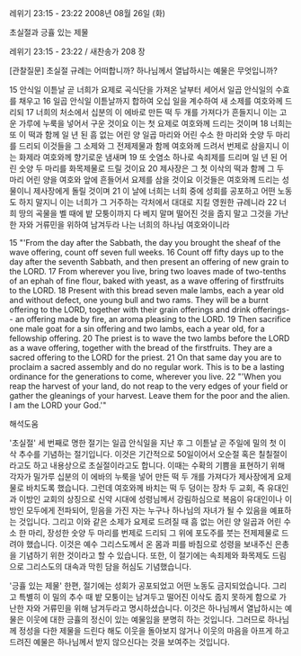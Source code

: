 레위기 23:15 - 23:22 
2008년 08월 26일 (화)

초실절과 긍휼 있는 제물



레위기 23:15 - 23:22 / 새찬송가 208 장


[관찰질문]
초실절 규례는 어떠합니까? 
하나님께서 열납하시는 예물은 무엇입니까?

15 안식일 이튿날 곧 너희가 요제로 곡식단을 가져온 날부터 세어서 일곱 안식일의 수효를 채우고 
16 일곱 안식일 이튿날까지 합하여 오십 일을 계수하여 새 소제를 여호와께 드리되 
17 너희의 처소에서 십분의 이 에바로 만든 떡 두 개를 가져다가 흔들지니 이는 고운 가루에 누룩을 넣어서 구운 것이요 이는 첫 요제로 여호와께 드리는 것이며 
18 너희는 또 이 떡과 함께 일 년 된 흠 없는 어린 양 일곱 마리와 어린 수소 한 마리와 숫양 두 마리를 드리되 이것들을 그 소제와 그 전제제물과 함께 여호와께 드려서 번제로 삼을지니 이는 화제라 여호와께 향기로운 냄새며 
19 또 숫염소 하나로 속죄제를 드리며 일 년 된 어린 숫양 두 마리를 화목제물로 드릴 것이요 
20 제사장은 그 첫 이삭의 떡과 함께 그 두 마리 어린 양을 여호와 앞에 흔들어서 요제를 삼을 것이요 이것들은 여호와께 드리는 성물이니 제사장에게 돌릴 것이며 
21 이 날에 너희는 너희 중에 성회를 공포하고 어떤 노동도 하지 말지니 이는 너희가 그 거주하는 각처에서 대대로 지킬 영원한 규례니라 
22 너희 땅의 곡물을 벨 때에 밭 모퉁이까지 다 베지 말며 떨어진 것을 줍지 말고 그것을 가난한 자와 거류민을 위하여 남겨두라 나는 너희의 하나님 여호와이니라 

15 "'From the day after the Sabbath, the day you brought the sheaf of the wave offering, count off seven full weeks. 
16 Count off fifty days up to the day after the seventh Sabbath, and then present an offering of new grain to the LORD. 
17 From wherever you live, bring two loaves made of two-tenths of an ephah of fine flour, baked with yeast, as a wave offering of firstfruits to the LORD. 
18 Present with this bread seven male lambs, each a year old and without defect, one young bull and two rams. They will be a burnt offering to the LORD, together with their grain offerings and drink offerings-- an offering made by fire, an aroma pleasing to the LORD. 
19 Then sacrifice one male goat for a sin offering and two lambs, each a year old, for a fellowship offering. 
20 The priest is to wave the two lambs before the LORD as a wave offering, together with the bread of the firstfruits. They are a sacred offering to the LORD for the priest. 
21 On that same day you are to proclaim a sacred assembly and do no regular work. This is to be a lasting ordinance for the generations to come, wherever you live. 
22 "'When you reap the harvest of your land, do not reap to the very edges of your field or gather the gleanings of your harvest. Leave them for the poor and the alien. I am the LORD your God.'"

해석도움





'초실절'
 세 번째로 명한 절기는 일곱 안식일을 지난 후 그 이튿날 곧 주일에 밀의 첫 이삭 추수를 기념하는 절기입니다. 이것은 기간적으로 50일이어서 오순절 혹은 칠칠절이라고도 하고 내용상으로 초실절이라고도 합니다. 이때는 수확의 기쁨을 표현하기 위해 각자가 밀가루 십분의 이 에바의 누룩을 넣어 만든 떡 두 개를 가져다가 제사장에게 요제물로 바치도록 했습니다. 그런데 여호와께 바치는 떡 두 덩이는 장차 두 교회, 즉 유대인과 이방인 교회의 상징으로 신약 시대에 성령님께서 강림하심으로 복음이 유대인이나 이방인 모두에게 전파되어, 믿음을 가진 자는 누구나 하나님의 자녀가 될 수 있음을 예표하는 것입니다. 그리고 이와 같은 소제가 요제로 드려질 때 흠 없는 어린 양 일곱과 어린 수소 한 마리, 장성한 숫양 두 마리를 번제로 드리되 그 위에 포도주를 붓는 전제제물로 드려야 했습니다. 이것은 예수 그리스도께서 온 몸과 피를 바침으로 성령을 보내주신 은총을 기념하기 위한 것이라고 할 수 있습니다. 또한, 이 절기에는 속죄제와 화목제도 드림으로 그리스도의 대속과 막힌 담을 허심도 기념했습니다.    

'긍휼 있는 제물'
 한편, 절기에는 성회가 공포되었고 어떤 노동도 금지되었습니다. 그리고 특별히 이 밀의 추수 때 밭 모퉁이는 남겨두고 떨어진 이삭도 줍지 못하게 함으로 가난한 자와 거류민을 위해 남겨두라고 명시하셨습니다. 이것은 하나님께서 열납하시는 예물은 이웃에 대한 긍휼의 정신이 있는 예물임을 분명히 하는 것입니다. 그러므로 하나님께 정성을 다한 제물을 드린다 해도 이웃을 돌아보지 않거나 이웃의 마음을 아프게 하고 드려진 예물은 하나님께서 받지 않으신다는 것을 보여주는 것입니다.